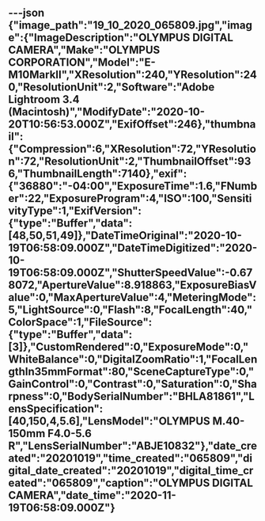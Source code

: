 ---json
{"image_path":"19_10_2020_065809.jpg","image":{"ImageDescription":"OLYMPUS DIGITAL CAMERA","Make":"OLYMPUS CORPORATION","Model":"E-M10MarkII","XResolution":240,"YResolution":240,"ResolutionUnit":2,"Software":"Adobe Lightroom 3.4 (Macintosh)","ModifyDate":"2020-10-20T10:56:53.000Z","ExifOffset":246},"thumbnail":{"Compression":6,"XResolution":72,"YResolution":72,"ResolutionUnit":2,"ThumbnailOffset":936,"ThumbnailLength":7140},"exif":{"36880":"-04:00","ExposureTime":1.6,"FNumber":22,"ExposureProgram":4,"ISO":100,"SensitivityType":1,"ExifVersion":{"type":"Buffer","data":[48,50,51,49]},"DateTimeOriginal":"2020-10-19T06:58:09.000Z","DateTimeDigitized":"2020-10-19T06:58:09.000Z","ShutterSpeedValue":-0.678072,"ApertureValue":8.918863,"ExposureBiasValue":0,"MaxApertureValue":4,"MeteringMode":5,"LightSource":0,"Flash":8,"FocalLength":40,"ColorSpace":1,"FileSource":{"type":"Buffer","data":[3]},"CustomRendered":0,"ExposureMode":0,"WhiteBalance":0,"DigitalZoomRatio":1,"FocalLengthIn35mmFormat":80,"SceneCaptureType":0,"GainControl":0,"Contrast":0,"Saturation":0,"Sharpness":0,"BodySerialNumber":"BHLA81861","LensSpecification":[40,150,4,5.6],"LensModel":"OLYMPUS M.40-150mm F4.0-5.6 R","LensSerialNumber":"ABJE10832"},"date_created":"20201019","time_created":"065809","digital_date_created":"20201019","digital_time_created":"065809","caption":"OLYMPUS DIGITAL CAMERA","date_time":"2020-11-19T06:58:09.000Z"}
---